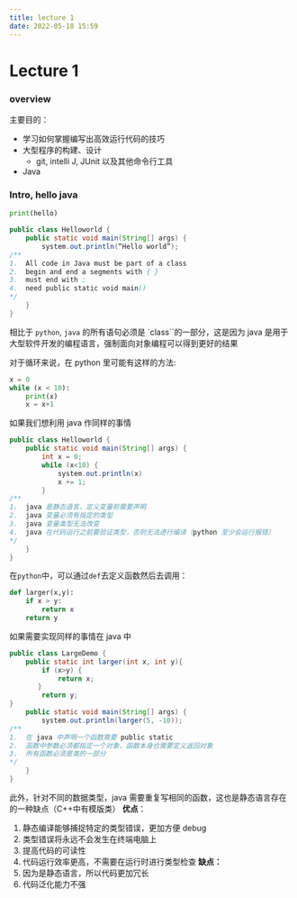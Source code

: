 ```yaml
---
title: lecture 1
date: 2022-05-18 15:59
---
```

# Lecture 1
### overview
主要目的：
- 学习如何掌握编写出高效运行代码的技巧
- 大型程序的构建、设计
    - git, intelli J, JUnit 以及其他命令行工具
- Java

### Intro, hello java
```python
print(hello)
```
```java
public class Helloworld {
    public static void main(String[] args) { 
        system.out.println(“Hello world”);
/**
1.  All code in Java must be part of a class
2.  begin and end a segments with { }
3.  must end with ; 
4.  need public static void main()
*/
    }
}
```
相比于 `python`, `java` 的所有语句必须是 `class``的一部分，这是因为 java 是用于大型软件开发的编程语言，强制面向对象编程可以得到更好的结果

对于循环来说，在 python 里可能有这样的方法:
```python
x = 0 
while (x < 10):
    print(x)
    x = x+1
```
如果我们想利用 java 作同样的事情
```java
public class Helloworld {
    public static void main(String[] args) { 
        int x = 0;
        while (x<10) {
            system.out.println(x)
            x += 1;
        }
/**
1.  java 是静态语言，定义变量前需要声明
2.  java 变量必须有指定的类型
3.  java 变量类型无法改变
4.  java 在代码运行之前要验证类型，否则无法进行编译（python 至少会运行报错）
*/
    }
}
```

在`python`中，可以通过`def`去定义函数然后去调用：
```python
def larger(x,y):
    if x > y:
        return x
    return y
```
如果需要实现同样的事情在 java 中
```java
public class LargeDemo {
    public static int larger(int x, int y){
        if (x>y) {
            return x;    
       }    
        return y;
}
    public static void main(String[] args) { 
        system.out.println(larger(5, -10));
/**
1.  在 java 中声明一个函数需要 public static
2.  函数中参数必须都指定一个对象，函数本身也需要定义返回对象
3.  所有函数必须是类的一部分
*/
    }
}

```
此外，针对不同的数据类型，java 需要重复写相同的函数，这也是静态语言存在的一种缺点（C++中有模版类）
**优点**：
1. 静态编译能够捕捉特定的类型错误，更加方便 debug
2. 类型错误将永远不会发生在终端电脑上
3. 提高代码的可读性
4. 代码运行效率更高，不需要在运行时进行类型检查
**缺点：**
1. 因为是静态语言，所以代码更加冗长
2. 代码泛化能力不强

